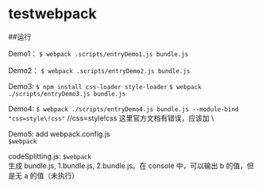 # testwebpack
##运行  

Demo1： `$ webpack .scripts/entryDemo1.js bundle.js`  

Demo2： `$ webpack .scripts/entryDemo2.js bundle.js`  

Demo3:  `$ npm install css-loader style-loader`
	    `$ webpack ./scripts/entryDemo3.js bundle.js`  

Demo4:  `$ webpack ./scripts/entryDemo4.js bundle.js --module-bind "css=style\!css"`
		//css=style\!css 这里官方文档有错误，应该加 \  

Demo5: 	add webpack.config.js  
		`$webpack`  

codeSplitting.js:  `$webpack`  
		生成 bundle.js, 1.bundle.js, 2.bundle.js。在 console 中，可以输出 b 的值，但是无 a 的值（未执行）

